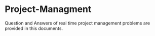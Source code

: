 # Project-Managment
Question and Answers of real time project management problems are provided in this documents.
